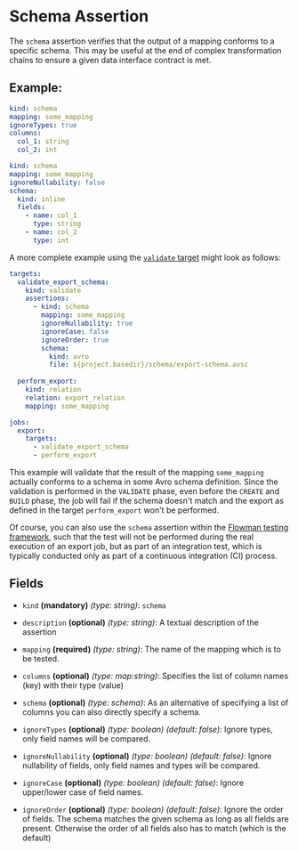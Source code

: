 # Schema Assertion

The `schema` assertion verifies that the output of a mapping conforms to a specific schema. This may be useful at the
end of complex transformation chains to ensure a given data interface contract is met.

## Example:

```yaml
kind: schema
mapping: some_mapping
ignoreTypes: true
columns:
  col_1: string
  col_2: int
```

```yaml
kind: schema
mapping: some_mapping
ignoreNullability: false
schema:
  kind: inline
  fields:
    - name: col_1
      type: string
    - name: col_2
      type: int
```

A more complete example using the [`validate` target](../target/validate.md) might look as follows:
```yaml
targets:
  validate_export_schema:
    kind: validate
    assertions:
      - kind: schema
        mapping: some_mapping
        ignoreNullability: true
        ignoreCase: false
        ignoreOrder: true
        schema:
          kind: avro
          file: ${project.basedir}/schema/export-schema.avsc
          
  perform_export:
    kind: relation
    relation: export_relation
    mapping: some_mapping

jobs:
  export:
    targets:
      - validate_export_schema
      - perform_export
```
This example will validate that the result of the mapping `some_mapping` actually conforms to a schema in some Avro
schema definition. Since the validation is performed in the `VALIDATE` phase, even before the `CREATE` and `BUILD` phase,
the job will fail if the schema doesn't match and the export as defined in the target `perform_export` won't be 
performed.

Of course, you can also use the `schema` assertion within the [Flowman testing framework](../../cookbook/testing.md),
such that the test will not be performed during the real execution of an export job, but as part of an integration
test, which is typically conducted only as part of a continuous integration (CI) process.


## Fields

* `kind` **(mandatory)** *(type: string)*: `schema`

* `description` **(optional)** *(type: string)*:
  A textual description of the assertion

* `mapping` **(required)** *(type: string)*:
  The name of the mapping which is to be tested.

* `columns` **(optional)** *(type: map:string)*:
  Specifies the list of column names (key) with their type (value)

* `schema` **(optional)** *(type: schema)*:
  As an alternative of specifying a list of columns you can also directly specify a schema.

* `ignoreTypes` **(optional)** *(type: boolean)* *(default: false)*:
  Ignore types, only field names will be compared.

* `ignoreNullability` **(optional)** *(type: boolean)* *(default: false)*:
  Ignore nullability of fields, only field names and types will be compared.

* `ignoreCase` **(optional)** *(type: boolean)* *(default: false)*:
  Ignore upper/lower case of field names.

* `ignoreOrder` **(optional)** *(type: boolean)* *(default: false)*:
  Ignore the order of fields. The schema matches the given schema as long as all fields are present. Otherwise the
  order of all fields also has to match (which is the default) 
